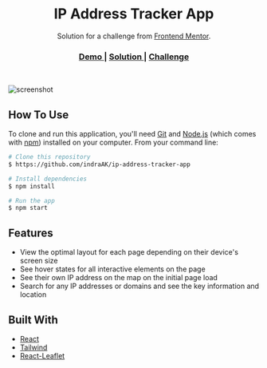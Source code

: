 <!-- Please update value in the {}  -->

<h1 align="center">IP Address Tracker App</h1>

<div align="center">
   Solution for a challenge from  <a href="https://www.frontendmentor.io" target="_blank">Frontend Mentor</a>.
</div>

<div align="center">
  <h3>
    <a href="https://optimistic-brown-d5a8fd.netlify.app/">
      Demo
    </a>
    <span> | </span>
    <a href="https://www.frontendmentor.io/solutions/responsive-rest-countries-api-using-react-and-tailwind-4Qnl8HASg">
      Solution
    </a>
    <span> | </span>
    <a href="https://www.frontendmentor.io/challenges/ip-address-tracker-I8-0yYAH0">
      Challenge
    </a>
  </h3>
</div>

<br>

![screenshot](https://i.ibb.co/hFHQ9W4/ip-address-tracker-1.png)

## How To Use

<!-- For example: -->

To clone and run this application, you'll need [Git](https://git-scm.com) and [Node.js](https://nodejs.org/en/download/) (which comes with [npm](http://npmjs.com)) installed on your computer. From your command line:

```bash
# Clone this repository
$ https://github.com/indraAK/ip-address-tracker-app

# Install dependencies
$ npm install

# Run the app
$ npm start
```

## Features

<!-- List the features of your application or follow the template. Don't share the figma file here :) -->

- View the optimal layout for each page depending on their device's screen size
- See hover states for all interactive elements on the page
- See their own IP address on the map on the initial page load
- Search for any IP addresses or domains and see the key information and location

## Built With

<!-- This section should list any major frameworks that you built your project using. Here are a few examples.-->

- [React](https://reactjs.org/)
- [Tailwind](https://tailwindcss.com/)
- [React-Leaflet](https://react-leaflet.js.org/)
